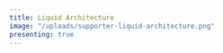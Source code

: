 ```yaml
---
title: Liquid Architecture
image: "/uploads/supporter-liquid-architecture.png"
presenting: true
---
```


